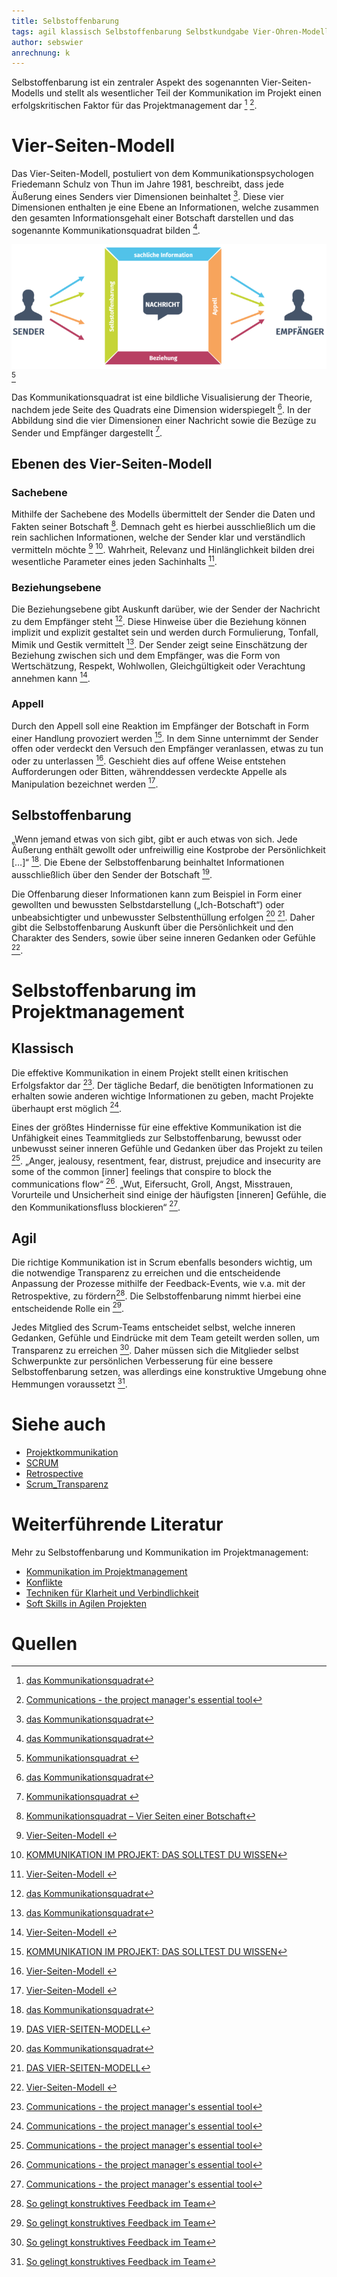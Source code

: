 ```yaml
---
title: Selbstoffenbarung
tags: agil klassisch Selbstoffenbarung Selbstkundgabe Vier-Ohren-Modell Kommunikationsquadrat Vier-Seiten-Modell Kommunikationstheorie Projektmanagement Kommunikationspsychologie Thun
author: sebswier
anrechnung: k
---
```


Selbstoffenbarung ist ein zentraler Aspekt des sogenannten Vier-Seiten-Modells und stellt als wesentlicher Teil der Kommunikation im Projekt einen erfolgskritischen Faktor für das Projektmanagement dar [^1] [^6].

# Vier-Seiten-Modell

Das Vier-Seiten-Modell, postuliert von dem Kommunikationspsychologen Friedemann Schulz von Thun im Jahre 1981, beschreibt, dass jede Äußerung eines Senders vier Dimensionen beinhaltet [^1]. Diese vier Dimensionen enthalten je eine Ebene an Informationen, welche zusammen den gesamten Informationsgehalt einer Botschaft darstellen und das sogenannte Kommunikationsquadrat bilden [^1].

![Kommunikationsquadrat](Selbstoffenbarung/4_seiten_modell-768x305.png) [^8]

Das Kommunikationsquadrat ist eine bildliche Visualisierung der Theorie, nachdem jede Seite des Quadrats eine Dimension widerspiegelt [^1]. In der Abbildung sind die vier Dimensionen einer Nachricht sowie die Bezüge zu Sender und Empfänger dargestellt [^8].

## Ebenen des Vier-Seiten-Modell

### Sachebene

Mithilfe der Sachebene des Modells übermittelt der Sender die Daten und Fakten seiner Botschaft [^5]. Demnach geht es hierbei ausschließlich um die rein sachlichen Informationen, welche der Sender klar und verständlich vermitteln möchte [^2] [^4]. Wahrheit, Relevanz und Hinlänglichkeit bilden drei wesentliche Parameter eines jeden Sachinhalts [^2]. 

### Beziehungsebene 

Die Beziehungsebene gibt Auskunft darüber, wie der Sender der Nachricht zu dem Empfänger steht [^1]. Diese Hinweise über die Beziehung können implizit und explizit gestaltet sein und werden durch Formulierung, Tonfall, Mimik und Gestik vermittelt [^1]. Der Sender zeigt seine Einschätzung der Beziehung zwischen sich und dem Empfänger, was die Form von Wertschätzung, Respekt, Wohlwollen, Gleichgültigkeit oder Verachtung annehmen kann [^2].

### Appell 

Durch den Appell soll eine Reaktion im Empfänger der Botschaft in Form einer Handlung provoziert werden [^4]. In dem Sinne unternimmt der Sender offen oder verdeckt den Versuch den Empfänger veranlassen, etwas zu tun oder zu unterlassen [^2]. Geschieht dies auf offene Weise entstehen Aufforderungen oder Bitten, währenddessen verdeckte Appelle als Manipulation bezeichnet werden [^2].

## Selbstoffenbarung

„Wenn jemand etwas von sich gibt, gibt er auch etwas von sich. Jede Äußerung enthält gewollt oder unfreiwillig eine Kostprobe der Persönlichkeit […]“ [^1]. Die Ebene der Selbstoffenbarung beinhaltet Informationen ausschließlich über den Sender der Botschaft [^3].

Die Offenbarung dieser Informationen kann zum Beispiel in Form einer gewollten und bewussten Selbstdarstellung („Ich-Botschaft“) oder unbeabsichtigter und unbewusster Selbstenthüllung erfolgen [^1] [^3]. Daher gibt die Selbstoffenbarung Auskunft über die Persönlichkeit und den Charakter des Senders, sowie über seine inneren Gedanken oder Gefühle [^2].

# Selbstoffenbarung im Projektmanagement

## Klassisch

Die effektive Kommunikation in einem Projekt stellt einen kritischen Erfolgsfaktor dar [^6]. Der tägliche Bedarf, die benötigten Informationen zu erhalten sowie anderen wichtige Informationen zu geben, macht Projekte überhaupt erst möglich [^6]. 

Eines der größtes Hindernisse für eine effektive Kommunikation ist die Unfähigkeit eines Teammitglieds zur Selbstoffenbarung, bewusst oder unbewusst seiner inneren Gefühle und Gedanken über das Projekt zu teilen [^6]. „Anger, jealousy, resentment, fear, distrust, prejudice and insecurity are some of the common [inner] feelings that conspire to block the communications flow“ [^6]. „Wut, Eifersucht, Groll, Angst, Misstrauen, Vorurteile und Unsicherheit sind einige der häufigsten [inneren] Gefühle, die den Kommunikationsfluss blockieren“ [^6].

## Agil

Die richtige Kommunikation ist in Scrum ebenfalls besonders wichtig, um die notwendige Transparenz zu erreichen und die entscheidende Anpassung der Prozesse mithilfe der Feedback-Events, wie v.a. mit der Retrospektive, zu fördern[^7]. Die Selbstoffenbarung nimmt hierbei eine entscheidende Rolle ein [^7].

Jedes Mitglied des Scrum-Teams entscheidet selbst, welche inneren Gedanken, Gefühle und Eindrücke mit dem Team geteilt werden sollen, um Transparenz zu erreichen [^7]. Daher müssen sich die Mitglieder selbst Schwerpunkte zur persönlichen Verbesserung für eine bessere Selbstoffenbarung setzen, was allerdings eine konstruktive Umgebung ohne Hemmungen voraussetzt [^7].

# Siehe auch

*	[Projektkommunikation](Projektkommunikation.md)
*	[SCRUM](SCRUM.md)
*	[Retrospective](Retrospective.md)
*	[Scrum_Transparenz](Scrum_Transparenz.md)


# Weiterführende Literatur

Mehr zu Selbstoffenbarung und Kommunikation im Projektmanagement:
* [Kommunikation im Projektmanagement](https://link.springer.com/content/pdf/10.1007/978-3-658-13388-7.pdf)
* [Konflikte](https://link.springer.com/chapter/10.1007/978-3-642-21243-7_22)
* [Techniken für Klarheit und Verbindlichkeit](https://link.springer.com/chapter/10.1007/978-3-540-72051-5_11)
* [Soft Skills in Agilen Projekten](http://www.richtigcito.com/mediapool/86/862555/data/Agiles_Projektmanagement_-_Soft_Skills.pdf)


# Quellen

[^1]: [das Kommunikationsquadrat](https://www.schulz-von-thun.de/die-modelle/das-kommunikationsquadrat)

[^2]: [Vier-Seiten-Modell ](https://de.wikipedia.org/wiki/Vier-Seiten-Modell)

[^3]: [DAS VIER-SEITEN-MODELL](https://www.fhchp.de/wp-content/uploads/2018/11/friedemann-schulz-von-thun-1.pdf)

[^4]: [KOMMUNIKATION IM PROJEKT: DAS SOLLTEST DU WISSEN](https://www.projektmanagement-maschinenbau.de/kommunikation-im-projekt-das-solltest-du-wissen/)

[^5]: [Kommunikationsquadrat – Vier Seiten einer Botschaft](https://www.berufsstrategie.de/bewerbung-karriere-soft-skills/kommunikationsmodelle-kommunikationsquadrat.php)

[^6]: [Communications - the project manager's essential tool](https://www.pmi.org/learning/library/communication-essential-tool-3614)

[^7]: [So gelingt konstruktives Feedback im Team](https://www.cio.de/a/so-gelingt-konstruktives-feedback-im-team,3244848)

[^8]: [Kommunikationsquadrat ](https://intense-eu.info/courses/onlinekurs-transition-coaches-deutsch/lessons/the-4-sides-of-a-message-or-communication-square-copy-2/)
